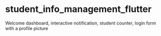 # student_info_management_flutter
Welcome dashboard, interactive notification, student counter, login form with a profile picture
